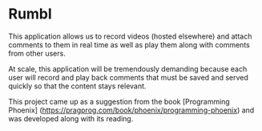 # Rumbl

This application allows us to record videos (hosted elsewhere) and attach comments to them in real time as well as play them along with comments from other users.

At scale, this application will be tremendously demanding because each user will record and play back comments that must be saved and served quickly so that the content stays relevant.

This project came up as a suggestion from the book [Programming Phoenix] (https://pragprog.com/book/phoenix/programming-phoenix) and was developed along with its reading.
